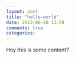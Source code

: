 ```yaml
---
layout: post
title: "hello-world"
date: 2013-06-28 13:59
comments: true
categories: 
---
```


Hey this is some content?
